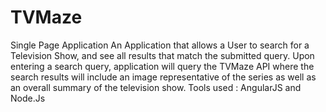 # TVMaze
Single Page Application
An Application that allows a User to search for a Television Show, and see all results that match the submitted query. Upon 
entering a search query, application will query the TVMaze API where the search results will include an image representative 
of the series as well as an overall summary of the television show.
Tools used : AngularJS and Node.Js
